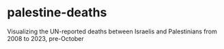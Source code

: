 # palestine-deaths
Visualizing the UN-reported deaths between Israelis and Palestinians from 2008 to 2023, pre-October

